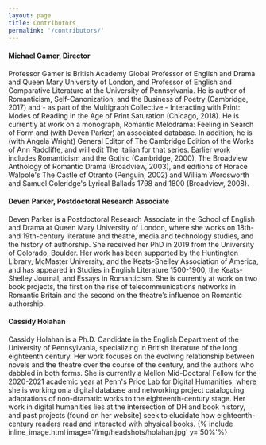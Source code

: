 ```yaml
---
layout: page
title: Contributors
permalink: '/contributors/'
---
```


#### Michael Gamer, Director
Professor Gamer is British Academy Global Professor of English and Drama and Queen Mary University of London, and Professor of English and Comparative Literature at the University of Pennsylvania. He is author of Romanticism, Self-Canonization, and the Business of Poetry (Cambridge, 2017) and - as part of the Multigraph Collective - Interacting with Print: Modes of Reading in the Age of Print Saturation (Chicago, 2018). He is currently at work on a monograph, Romantic Melodrama: Feeling in Search of Form and (with Deven Parker) an associated database. In addition, he is (with Angela Wright) General Editor of The Cambridge Edition of the Works of Ann Radcliffe, and will edit The Italian for that series. Earlier work includes Romanticism and the Gothic (Cambridge, 2000), The Broadview Anthology of Romantic Drama (Broadview, 2003), and editions of Horace Walpole's The Castle of Otranto (Penguin, 2002) and William Wordsworth and Samuel Coleridge's Lyrical Ballads 1798 and 1800 (Broadview, 2008).

#### Deven Parker, Postdoctoral Research Associate
Deven Parker is a Postdoctoral Research Associate in the School of English and Drama at Queen Mary University of London, where she works on 18th- and 19th-century literature and theatre, media and technology studies, and the history of authorship. She received her PhD in 2019 from the University of Colorado, Boulder. Her work has been supported by the Huntington Library, McMaster University, and the Keats-Shelley Association of America, and has appeared in Studies in English Literature 1500-1900, the Keats-Shelley Journal, and Essays in Romanticism. She is currently at work on two book projects, the first on the rise of telecommunications networks in Romantic Britain and the second on the theatre’s influence on Romantic authorship. 

#### Cassidy Holahan
Cassidy Holahan is a Ph.D. Candidate in the English Department of the University of Pennsylvania, specializing in British literature of the long eighteenth century. Her work focuses on the evolving relationship between novels and the theatre over the course of the century, and the authors who dabbled in both forms. She is currently a Mellon Mid-Doctoral Fellow for the 2020-2021 academic year at Penn's Price Lab for Digital Humanities, where she is working on a digital database and networking project cataloguing adaptations of non-dramatic works to the eighteenth-century stage. Her work in digital humanities lies at the intersection of DH and book history, and past projects (found on her website) seek to elucidate how eighteenth-century readers read and interacted with physical books.
{% include inline_image.html image='/img/headshots/holahan.jpg' y='50%'%}

